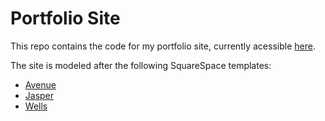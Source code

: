 # Portfolio Site

This repo contains the code for my portfolio site, currently acessible [here](http://joeyp.nyc).

The site is modeled after the following SquareSpace templates:

- [Avenue](https://avenue-demo.squarespace.com/)
- [Jasper](https://jasper-demo.squarespace.com/)
- [Wells](https://wells-demo.squarespace.com/)
